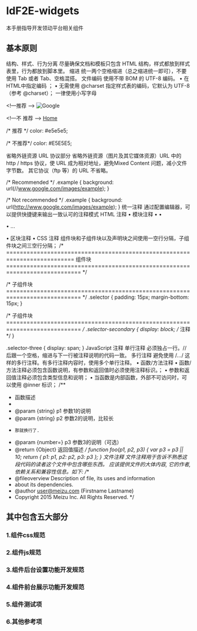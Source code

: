# ldF2E-widgets
本手册指导开发领动平台相关组件



## 基本原则
结构、样式、行为分离
尽量确保文档和模板只包含 HTML 结构，样式都放到样式表里，行为都放到脚本里。
缩进
统一两个空格缩进（总之缩进统一即可），不要使用 Tab 或者 Tab、空格混搭。
文件编码
使用不带 BOM 的 UTF-8 编码。
•	在 HTML中指定编码 <meta charset="utf-8"> ；
•	无需使用 @charset 指定样式表的编码，它默认为 UTF-8 （参考 @charset）；
一律使用小写字母

<!—推荐 -->
<img src="google.png" alt="Google">

<!—不 推荐 -->
<A HREF="/">Home</A>

/* 推荐 */
color: #e5e5e5;

/* 不推荐*/
color: #E5E5E5;


省略外链资源 URL 协议部分
省略外链资源（图片及其它媒体资源）URL 中的 http / https 协议，使 URL 成为相对地址，避免Mixed Content 问题，减小文件字节数。
其它协议（ftp 等）的 URL 不省略。
<!-- Recommended -->
<script src="//www.w3cschool.cn/statics/js/autotrack.js"></script>

<!-- Not recommended -->
<script src="http://www.w3cschool.cn/statics/js/autotrack.js"></script>

/* Recommended */
.example {
  background: url(//www.google.com/images/example);
}

/* Not recommended */
.example {
  background: url(http://www.google.com/images/example);
}
统一注释
通过配置编辑器，可以提供快捷键来输出一致认可的注释模式
HTML 注释
•	模块注释
•	<!-- 文章列表列表模块 -->
•	<div class="article-list">
•	...
</div>
•	区块注释
•	<!--
•	@name: Drop Down Menu
•	@description: Style of top bar drop down menu.
•	@author: Ashu(Aaaaaashu@gmail.com)
•	-->
CSS 注释
组件块和子组件块以及声明块之间使用一空行分隔，子组件块之间三空行分隔；
/* ==========================================================================
   组件块
 ============================================================================ */

/* 子组件块
 ============================================================================ */
.selector {
  padding: 15px;
  margin-bottom: 15px;
}

/* 子组件块
 ============================================================================ */
.selector-secondary {
  display: block; /* 注释*/
}

.selector-three {
  display: span;
}
JavaScript 注释
单行注释
必须独占一行。// 后跟一个空格，缩进与下一行被注释说明的代码一致。
多行注释
避免使用 /*...*/ 这样的多行注释。有多行注释内容时，使用多个单行注释。
•	函数/方法注释
•	函数/方法注释必须包含函数说明，有参数和返回值时必须使用注释标识。；
•	参数和返回值注释必须包含类型信息和说明；
•	当函数是内部函数，外部不可访问时，可以使用 @inner 标识；
/**
 * 函数描述
 *
 * @param {string} p1 参数1的说明
 * @param {string} p2 参数2的说明，比较长
 *     那就换行了.
 * @param {number=} p3 参数3的说明（可选）
 * @return {Object} 返回值描述
 */
function foo(p1, p2, p3) {
    var p3 = p3 || 10;
    return {
        p1: p1,
        p2: p2,
        p3: p3
    };
}
文件注释
文件注释用于告诉不熟悉这段代码的读者这个文件中包含哪些东西。 应该提供文件的大体内容, 它的作者, 依赖关系和兼容性信息。如下:
/**
 * @fileoverview Description of file, its uses and information
 * about its dependencies.
 * @author user@meizu.com (Firstname Lastname)
 * Copyright 2015 Meizu Inc. All Rights Reserved.
 */
 
 ## 其中包含五大部分

### 1.组件css规范
### 2.组件js规范
### 3.组件后台设置功能开发规范
### 4.组件前台展示功能开发规范
### 5.组件测试项
### 6.其他参考项
